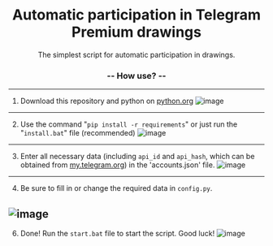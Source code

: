 <h1>
  <div align="center">
    Automatic participation in Telegram Premium drawings
  </div>
</h1>

<div align="center">
  The simplest script for automatic participation in drawings.
</div>
<div align="center">
  <h3>
    -- How use? --
  </h3>
</div>

---

1. Download this repository and python on [python.org](https://python.org)
![image](https://github.com/Delafault/Telegram-Automatic-participation/assets/78411508/12e5e8c3-22bf-4412-b646-774ae0af0df8)
---
2. Use the command "`pip install -r requirements`" or just run the "`install.bat`" file (recommended)
![image](https://github.com/Delafault/Telegram-Automatic-participation/assets/78411508/cef1147f-47c6-4cb7-b7b0-47a6269128ca)
---
3. Enter all necessary data (including `api_id` and `api_hash`, which can be obtained from [my.telegram.org](https://my.telegram.org/auth)) in the 'accounts.json' file.
![image](https://github.com/Delafault/Telegram-Automatic-participation/assets/78411508/5bb488e6-040d-48a5-89cf-b7e1a18fe251)
---
4. Be sure to fill in or change the required data in `config.py`.

![image](https://github.com/Delafault/Telegram-Automatic-participation/assets/78411508/1d111902-10fd-4eac-a8d8-4a0e9085a98c)
---
6. Done! Run the `start.bat` file to start the script. Good luck!
![image](https://github.com/Delafault/Telegram-Automatic-participation/assets/78411508/42e9505c-5e3a-46bd-b7db-d605776574e0)

